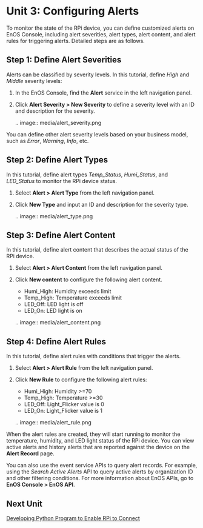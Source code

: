 # Unit 3: Configuring Alerts

To monitor the state of the RPi device, you can define customized alerts on EnOS Console, including alert severities, alert types, alert content, and alert rules for triggering alerts. Detailed steps are as follows.

## Step 1: Define Alert Severities

Alerts can be classified by severity levels. In this tutorial, define *High* and *Middle* severity levels:

1. In the EnOS Console, find the **Alert** service in the left navigation panel.

2. Click **Alert Severity > New Severity** to define a severity level with an ID and description for the severity.

   .. image:: media/alert_severity.png

You can define other alert severity levels based on your business model, such as *Error*, *Warning*, *Info*, etc.

## Step 2: Define Alert Types

In this tutorial, define alert types *Temp_Status*, *Humi_Status*, and *LED_Status* to monitor the RPi device status.

1. Select **Alert > Alert Type** from the left navigation panel.

2. Click **New Type** and input an ID and description for the severity type.

   .. image:: media/alert_type.png

## Step 3: Define Alert Content

In this tutorial, define alert content that describes the actual status of the RPi device.

1. Select **Alert > Alert Content** from the left navigation panel.

2. Click **New content** to configure the following alert content.

   - ​Humi_High: Humidity exceeds limit
   - Temp_High: Temperature exceeds limit
   - LED_Off: LED light is off
   - LED_On: LED light is on

   .. image:: media/alert_content.png

## Step 4: Define Alert Rules

In this tutorial, define alert rules with conditions that trigger the alerts.

1. Select **Alert > Alert Rule** from the left navigation panel.

2. Click **New Rule** to configure the following alert rules:

   - Humi_High: Humidity >=70
   - Temp_High: Temperature >=30
   - LED_Off: Light_Flicker value is 0
   - LED_On: Light_Flicker value is 1

   .. image:: media/alert_rule.png

When the alert rules are created, they will start running to monitor the temperature, humidity, and LED light status of the RPi device. You can view active alerts and history alerts that are reported against the device on the **Alert Record** page.

You can also use the event service APIs to query alert records. For example, using the *Search Active Alerts* API to query active alerts by organization ID and other filtering conditions. For more information about EnOS APIs, go to **EnOS Console > EnOS API**.

## Next Unit

[Developing Python Program to Enable RPi to Connect](connecting_devices)

<!-- end -->